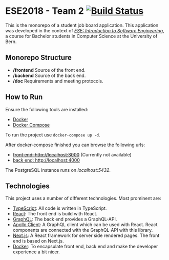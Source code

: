 # ESE2018 - Team 2 [![Build Status](https://travis-ci.com/eseTeam2/ese2018-team2.svg?branch=master)](https://travis-ci.com/eseTeam2/ese2018-team2)

This is the monorepo of a student job board application.
This application was developed in the context of
[*ESE: Introduction to Software Engineering*](http://scg.unibe.ch/teaching/ese?_s=Nsa-grgFUmyAcN6b&_k=42JrWQtE&_n&15),
a course for Bachelor students in Computer Science at the University of Bern.

## Monorepo Structure

* **/frontend** Source of the front end.
* **/backend** Source of the back end.
* **/doc** Requirements and meeting protocols.

## How to Run

Ensure the following tools are installed:

* [Docker](https://www.docker.com)
* [Docker Compose](https://docs.docker.com/compose/)

To run the project use `docker-compose up -d`.

After docker-compose finished you can browse the following urls:

* ~~[front end: http://localhost:3000](http://localhost:3000)~~ (Currently not available)
* [back end: http://localhost:4000](http://localhost:4000)

The PostgreSQL instance runs on *localhost:5432*.

## Technologies

This project uses a number of different technologies. Most prominent are:

* [TypeScript](https://www.typescriptlang.org): All code is written in TypeScript.
* [React](https://reactjs.org): The front end is build with React.
* [GraphQL](https://graphql.org): The back end provides a GraphQL-API.
* [Apollo Client](https://www.apollographql.com/docs/react/): A GraphQL client which can be used with React. React components are connected with the GraphQL-API with this library.
* [Next.js](https://nextjs.org): A React framework for server side rendered pages. The front end is based on Next.js.
* [Docker](https://www.docker.com): To encapsulate front end, back end and make the developer experience a bit nicer.